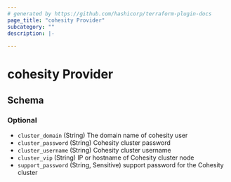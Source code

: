 ```yaml
---
# generated by https://github.com/hashicorp/terraform-plugin-docs
page_title: "cohesity Provider"
subcategory: ""
description: |-
  
---
```


# cohesity Provider





<!-- schema generated by tfplugindocs -->
## Schema

### Optional

- `cluster_domain` (String) The domain name of cohesity user
- `cluster_password` (String) Cohesity cluster password
- `cluster_username` (String) Cohesity cluster username
- `cluster_vip` (String) IP or hostname of Cohesity cluster node
- `support_password` (String, Sensitive) support password for the Cohesity cluster
